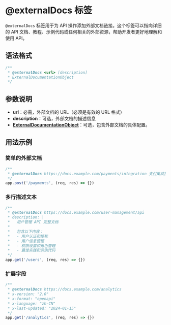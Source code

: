 # @externalDocs 标签

`@externalDocs` 标签用于为 API 操作添加外部文档链接。这个标签可以指向详细的 API 文档、教程、示例代码或任何相关的外部资源，帮助开发者更好地理解和使用 API。

## 语法格式

```typescript
/**
 * @externalDocs <url> [description]
 * ExternalDocumentationObject
 */
```

## 参数说明

- **url**：必需，外部文档的 URL（必须是有效的 URL 格式）
- **description**：可选，外部文档的描述信息
- **[ExternalDocumentationObject](https://spec.openapis.org/oas/v3.1.1#external-documentation-object)**：可选，包含外部文档的具体配置。

## 用法示例

### 简单的外部文档

```typescript
/**
 * @externalDocs https://docs.example.com/payments/integration 支付集成指南
 */
app.post('/payments', (req, res) => {})
```

### 多行描述文本

```typescript
/**
 * @externalDocs https://docs.example.com/user-management/api
 * description: |
 *   用户管理 API 完整文档
 *
 *   包含以下内容：
 *   - 用户认证和授权
 *   - 用户信息管理
 *   - 权限设置和角色管理
 *   - 最佳实践和示例代码
 */
app.get('/users', (req, res) => {})
```

### 扩展字段

```typescript
/**
 * @externalDocs https://docs.example.com/analytics
 * x-version: "2.0"
 * x-format: "openapi"
 * x-language: "zh-CN"
 * x-last-updated: "2024-01-15"
 */
app.get('/analytics', (req, res) => {})
```


